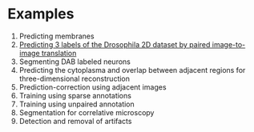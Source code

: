 # Examples

1. Predicting membranes
2. [Predicting 3 labels of the Drosophila 2D dataset by paired image-to-image translation](Example_2D_3Labels.md)
3. Segmenting DAB labeled neurons
4. Predicting the cytoplasma and overlap between adjacent regions for three-dimensional reconstruction
5. Prediction-correction using adjacent images
6. Training using sparse annotations
7. Training using unpaired annotation
8. Segmentation for correlative microscopy
9. Detection and removal of artifacts
